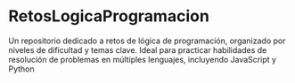 # RetosLogicaProgramacion
Un repositorio dedicado a retos de lógica de programación, organizado por niveles de dificultad y temas clave. Ideal para practicar habilidades de resolución de problemas en múltiples lenguajes, incluyendo JavaScript y Python
